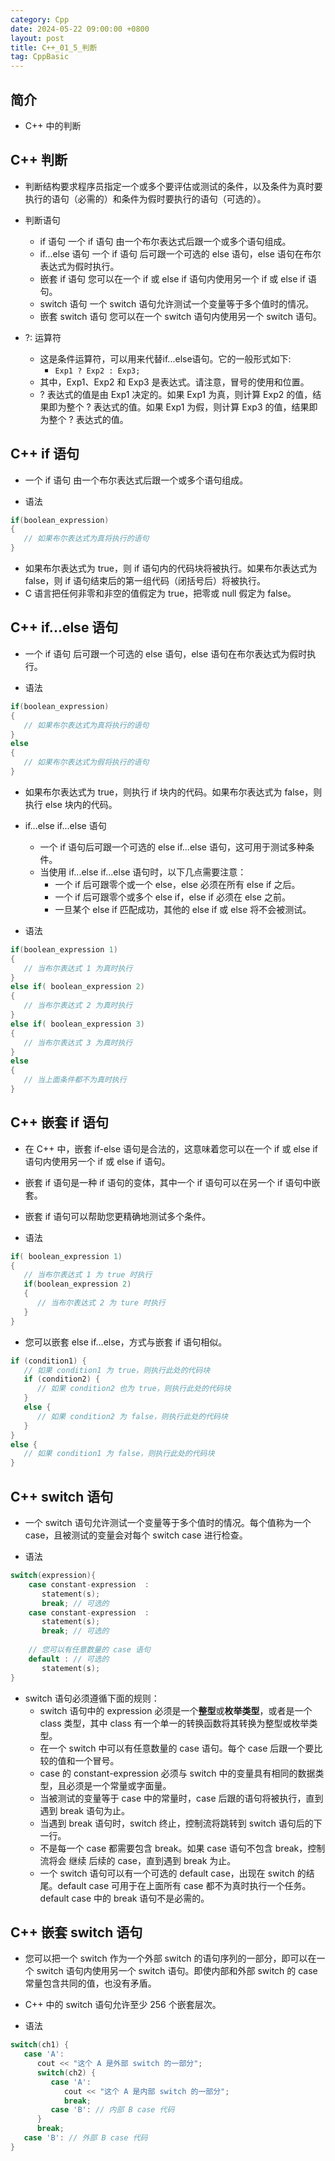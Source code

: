 ```yaml
---
category: Cpp
date: 2024-05-22 09:00:00 +0800
layout: post
title: C++_01_5_判断
tag: CppBasic
---
```

## 简介

+ C++ 中的判断

## C++ 判断

+ 判断结构要求程序员指定一个或多个要评估或测试的条件，以及条件为真时要执行的语句（必需的）和条件为假时要执行的语句（可选的）。

+ 判断语句
  + if 语句	            一个 if 语句 由一个布尔表达式后跟一个或多个语句组成。
  + if...else 语句	    一个 if 语句 后可跟一个可选的 else 语句，else 语句在布尔表达式为假时执行。
  + 嵌套 if 语句	    您可以在一个 if 或 else if 语句内使用另一个 if 或 else if 语句。
  + switch 语句	        一个 switch 语句允许测试一个变量等于多个值时的情况。
  + 嵌套 switch 语句	您可以在一个 switch 语句内使用另一个 switch 语句。

+ ?: 运算符
  + 这是条件运算符，可以用来代替if...else语句。它的一般形式如下:
    + `Exp1 ? Exp2 : Exp3;`
  + 其中，Exp1、Exp2 和 Exp3 是表达式。请注意，冒号的使用和位置。
  + ? 表达式的值是由 Exp1 决定的。如果 Exp1 为真，则计算 Exp2 的值，结果即为整个 ? 表达式的值。如果 Exp1 为假，则计算 Exp3 的值，结果即为整个 ? 表达式的值。

## C++ if 语句

+ 一个 if 语句 由一个布尔表达式后跟一个或多个语句组成。

+ 语法
```cpp
if(boolean_expression)
{
   // 如果布尔表达式为真将执行的语句
}
```
+ 如果布尔表达式为 true，则 if 语句内的代码块将被执行。如果布尔表达式为 false，则 if 语句结束后的第一组代码（闭括号后）将被执行。
+ C 语言把任何非零和非空的值假定为 true，把零或 null 假定为 false。

## C++ if...else 语句

+ 一个 if 语句 后可跟一个可选的 else 语句，else 语句在布尔表达式为假时执行。

+ 语法
```cpp
if(boolean_expression)
{
   // 如果布尔表达式为真将执行的语句
}
else
{
   // 如果布尔表达式为假将执行的语句
}
```
+ 如果布尔表达式为 true，则执行 if 块内的代码。如果布尔表达式为 false，则执行 else 块内的代码。

+ if...else if...else 语句
  + 一个 if 语句后可跟一个可选的 else if...else 语句，这可用于测试多种条件。
  + 当使用 if...else if...else 语句时，以下几点需要注意：
    + 一个 if 后可跟零个或一个 else，else 必须在所有 else if 之后。
    + 一个 if 后可跟零个或多个 else if，else if 必须在 else 之前。
    + 一旦某个 else if 匹配成功，其他的 else if 或 else 将不会被测试。

+ 语法
```cpp
if(boolean_expression 1)
{
   // 当布尔表达式 1 为真时执行
}
else if( boolean_expression 2)
{
   // 当布尔表达式 2 为真时执行
}
else if( boolean_expression 3)
{
   // 当布尔表达式 3 为真时执行
}
else 
{
   // 当上面条件都不为真时执行
}
```

## C++ 嵌套 if 语句

+ 在 C++ 中，嵌套 if-else 语句是合法的，这意味着您可以在一个 if 或 else if 语句内使用另一个 if 或 else if 语句。
+ 嵌套 if 语句是一种 if 语句的变体，其中一个 if 语句可以在另一个 if 语句中嵌套。
+ 嵌套 if 语句可以帮助您更精确地测试多个条件。

+ 语法
```cpp
if( boolean_expression 1)
{
   // 当布尔表达式 1 为 true 时执行
   if(boolean_expression 2)
   {
      // 当布尔表达式 2 为 ture 时执行
   }
}
```

+ 您可以嵌套 else if...else，方式与嵌套 if 语句相似。
```cpp
if (condition1) {
   // 如果 condition1 为 true，则执行此处的代码块
   if (condition2) {
      // 如果 condition2 也为 true，则执行此处的代码块
   }
   else {
      // 如果 condition2 为 false，则执行此处的代码块
   }
}
else {
   // 如果 condition1 为 false，则执行此处的代码块
}
```

## C++ switch 语句

+ 一个 switch 语句允许测试一个变量等于多个值时的情况。每个值称为一个 case，且被测试的变量会对每个 switch case 进行检查。

+ 语法
```cpp
switch(expression){
    case constant-expression  :
       statement(s);
       break; // 可选的
    case constant-expression  :
       statement(s);
       break; // 可选的
  
    // 您可以有任意数量的 case 语句
    default : // 可选的
       statement(s);
}
```

+ switch 语句必须遵循下面的规则：
  + switch 语句中的 expression 必须是一个**整型**或**枚举类型**，或者是一个 class 类型，其中 class 有一个单一的转换函数将其转换为整型或枚举类型。
  + 在一个 switch 中可以有任意数量的 case 语句。每个 case 后跟一个要比较的值和一个冒号。
  + case 的 constant-expression 必须与 switch 中的变量具有相同的数据类型，且必须是一个常量或字面量。
  + 当被测试的变量等于 case 中的常量时，case 后跟的语句将被执行，直到遇到 break 语句为止。
  + 当遇到 break 语句时，switch 终止，控制流将跳转到 switch 语句后的下一行。
  + 不是每一个 case 都需要包含 break。如果 case 语句不包含 break，控制流将会 继续 后续的 case，直到遇到 break 为止。
  + 一个 switch 语句可以有一个可选的 default case，出现在 switch 的结尾。default case 可用于在上面所有 case 都不为真时执行一个任务。default case 中的 break 语句不是必需的。

## C++ 嵌套 switch 语句

+ 您可以把一个 switch 作为一个外部 switch 的语句序列的一部分，即可以在一个 switch 语句内使用另一个 switch 语句。即使内部和外部 switch 的 case 常量包含共同的值，也没有矛盾。
+ C++ 中的 switch 语句允许至少 256 个嵌套层次。

+ 语法
```cpp
switch(ch1) {
   case 'A': 
      cout << "这个 A 是外部 switch 的一部分";
      switch(ch2) {
         case 'A':
            cout << "这个 A 是内部 switch 的一部分";
            break;
         case 'B': // 内部 B case 代码
      }
      break;
   case 'B': // 外部 B case 代码
}
```